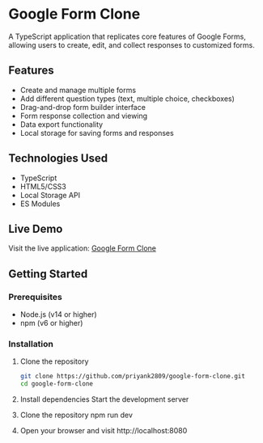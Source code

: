 # Google Form Clone

A TypeScript application that replicates core features of Google Forms, allowing users to create, edit, and collect responses to customized forms.

## Features

- Create and manage multiple forms
- Add different question types (text, multiple choice, checkboxes)
- Drag-and-drop form builder interface
- Form response collection and viewing
- Data export functionality
- Local storage for saving forms and responses

## Technologies Used

- TypeScript
- HTML5/CSS3
- Local Storage API
- ES Modules

## Live Demo

Visit the live application: [Google Form Clone](https://priyank2809.github.io/google-form-clone/)

## Getting Started

### Prerequisites

- Node.js (v14 or higher)
- npm (v6 or higher)

### Installation

1. Clone the repository
   ```bash
   git clone https://github.com/priyank2809/google-form-clone.git
   cd google-form-clone

2. Install dependencies
   Start the development server

3. Clone the repository
   npm run dev

4. Open your browser and visit http://localhost:8080
